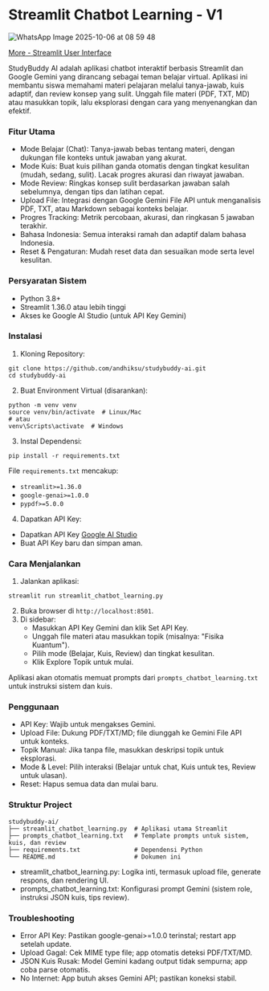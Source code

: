 # Streamlit Chatbot Learning - V1
![WhatsApp Image 2025-10-06 at 08 59 48](https://github.com/user-attachments/assets/1fec3e72-dd53-4fb6-8015-65ef9cfd828d)

[More - Streamlit User Interface](https://drive.google.com/file/d/1yoltcfXPI1i2_mMaXePF3bspyEgboJZn/view)

StudyBuddy AI adalah aplikasi chatbot interaktif berbasis Streamlit dan Google Gemini yang dirancang sebagai teman belajar virtual. Aplikasi ini membantu siswa memahami materi pelajaran melalui tanya-jawab, kuis adaptif, dan review konsep yang sulit. Unggah file materi (PDF, TXT, MD) atau masukkan topik, lalu eksplorasi dengan cara yang menyenangkan dan efektif.

### Fitur Utama
- Mode Belajar (Chat): Tanya-jawab bebas tentang materi, dengan dukungan file konteks untuk jawaban yang akurat.
- Mode Kuis: Buat kuis pilihan ganda otomatis dengan tingkat kesulitan (mudah, sedang, sulit). Lacak progres akurasi dan riwayat jawaban.
- Mode Review: Ringkas konsep sulit berdasarkan jawaban salah sebelumnya, dengan tips dan latihan cepat.
- Upload File: Integrasi dengan Google Gemini File API untuk menganalisis PDF, TXT, atau Markdown sebagai konteks belajar.
- Progres Tracking: Metrik percobaan, akurasi, dan ringkasan 5 jawaban terakhir.
- Bahasa Indonesia: Semua interaksi ramah dan adaptif dalam bahasa Indonesia.
- Reset & Pengaturan: Mudah reset data dan sesuaikan mode serta level kesulitan.

### Persyaratan Sistem
- Python 3.8+
- Streamlit 1.36.0 atau lebih tinggi
- Akses ke Google AI Studio (untuk API Key Gemini)

### Instalasi
1. Kloning Repository:
```text
git clone https://github.com/andhiksu/studybuddy-ai.git
cd studybuddy-ai
```
2. Buat Environment Virtual (disarankan):
```text
python -m venv venv
source venv/bin/activate  # Linux/Mac
# atau
venv\Scripts\activate  # Windows
```
3. Instal Dependensi:
```text
pip install -r requirements.txt
```
File `requirements.txt` mencakup:
- `streamlit>=1.36.0`
- `google-genai>=1.0.0`
- `pypdf>=5.0.0`
4. Dapatkan API Key:
  - Dapatkan API Key [Google AI Studio](https://aistudio.google.com/app/api-keys)
  - Buat API Key baru dan simpan aman.
 
### Cara Menjalankan
1. Jalankan aplikasi:
```text
streamlit run streamlit_chatbot_learning.py
```
2. Buka browser di `http://localhost:8501`.
3. Di sidebar:
   - Masukkan API Key Gemini dan klik Set API Key.
   -  Unggah file materi atau masukkan topik (misalnya: "Fisika Kuantum").
   -  Pilih mode (Belajar, Kuis, Review) dan tingkat kesulitan.
   -  Klik Explore Topik untuk mulai.

Aplikasi akan otomatis memuat prompts dari `prompts_chatbot_learning.txt` untuk instruksi sistem dan kuis.

### Penggunaan
- API Key: Wajib untuk mengakses Gemini.
- Upload File: Dukung PDF/TXT/MD; file diunggah ke Gemini File API untuk konteks.
- Topik Manual: Jika tanpa file, masukkan deskripsi topik untuk eksplorasi.
- Mode & Level: Pilih interaksi (Belajar untuk chat, Kuis untuk tes, Review untuk ulasan).
- Reset: Hapus semua data dan mulai baru.

### Struktur Project
```text
studybuddy-ai/
├── streamlit_chatbot_learning.py  # Aplikasi utama Streamlit
├── prompts_chatbot_learning.txt   # Template prompts untuk sistem, kuis, dan review
├── requirements.txt               # Dependensi Python
└── README.md                      # Dokumen ini
```
- streamlit_chatbot_learning.py: Logika inti, termasuk upload file, generate respons, dan rendering UI.
- prompts_chatbot_learning.txt: Konfigurasi prompt Gemini (sistem role, instruksi JSON kuis, tips review).

### Troubleshooting
- Error API Key: Pastikan google-genai>=1.0.0 terinstal; restart app setelah update.
- Upload Gagal: Cek MIME type file; app otomatis deteksi PDF/TXT/MD.
- JSON Kuis Rusak: Model Gemini kadang output tidak sempurna; app coba parse otomatis.
- No Internet: App butuh akses Gemini API; pastikan koneksi stabil.
